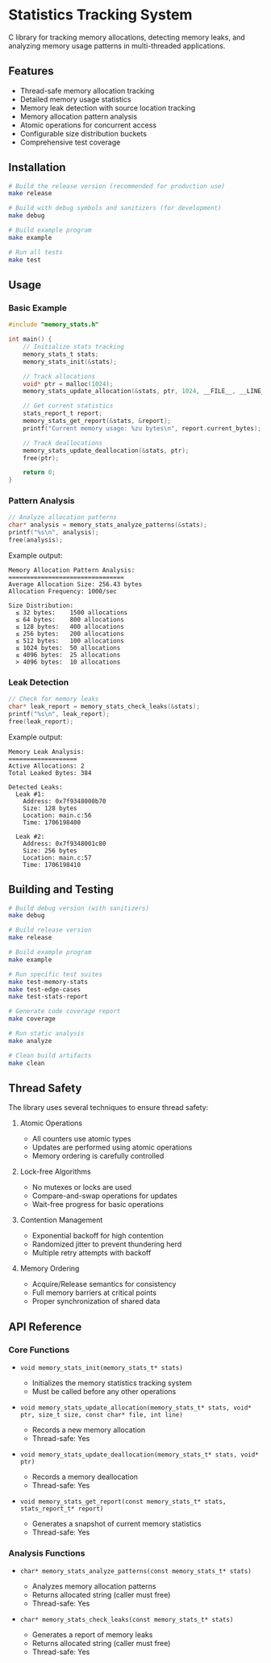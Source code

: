 # Statistics Tracking System

C library for tracking memory allocations, detecting memory leaks, and analyzing memory usage patterns in multi-threaded applications.

## Features

- Thread-safe memory allocation tracking
- Detailed memory usage statistics
- Memory leak detection with source location tracking
- Memory allocation pattern analysis
- Atomic operations for concurrent access
- Configurable size distribution buckets
- Comprehensive test coverage

## Installation

```bash
# Build the release version (recommended for production use)
make release

# Build with debug symbols and sanitizers (for development)
make debug

# Build example program
make example

# Run all tests
make test
```

## Usage

### Basic Example

```c
#include "memory_stats.h"

int main() {
    // Initialize stats tracking
    memory_stats_t stats;
    memory_stats_init(&stats);

    // Track allocations
    void* ptr = malloc(1024);
    memory_stats_update_allocation(&stats, ptr, 1024, __FILE__, __LINE__);

    // Get current statistics
    stats_report_t report;
    memory_stats_get_report(&stats, &report);
    printf("Current memory usage: %zu bytes\n", report.current_bytes);

    // Track deallocations
    memory_stats_update_deallocation(&stats, ptr);
    free(ptr);

    return 0;
}
```

### Pattern Analysis

```c
// Analyze allocation patterns
char* analysis = memory_stats_analyze_patterns(&stats);
printf("%s\n", analysis);
free(analysis);
```

Example output:
```
Memory Allocation Pattern Analysis:
================================
Average Allocation Size: 256.43 bytes
Allocation Frequency: 1000/sec

Size Distribution:
  ≤ 32 bytes:    1500 allocations
  ≤ 64 bytes:    800 allocations
  ≤ 128 bytes:   400 allocations
  ≤ 256 bytes:   200 allocations
  ≤ 512 bytes:   100 allocations
  ≤ 1024 bytes:  50 allocations
  ≤ 4096 bytes:  25 allocations
  > 4096 bytes:  10 allocations
```

### Leak Detection

```c
// Check for memory leaks
char* leak_report = memory_stats_check_leaks(&stats);
printf("%s\n", leak_report);
free(leak_report);
```

Example output:
```
Memory Leak Analysis:
===================
Active Allocations: 2
Total Leaked Bytes: 384

Detected Leaks:
  Leak #1:
    Address: 0x7f9348000b70
    Size: 128 bytes
    Location: main.c:56
    Time: 1706198400

  Leak #2:
    Address: 0x7f9348001c80
    Size: 256 bytes
    Location: main.c:57
    Time: 1706198410
```

## Building and Testing

```bash
# Build debug version (with sanitizers)
make debug

# Build release version
make release

# Build example program
make example

# Run specific test suites
make test-memory-stats
make test-edge-cases
make test-stats-report

# Generate code coverage report
make coverage

# Run static analysis
make analyze

# Clean build artifacts
make clean
```

## Thread Safety

The library uses several techniques to ensure thread safety:

1. Atomic Operations
   - All counters use atomic types
   - Updates are performed using atomic operations
   - Memory ordering is carefully controlled

2. Lock-free Algorithms
   - No mutexes or locks are used
   - Compare-and-swap operations for updates
   - Wait-free progress for basic operations

3. Contention Management
   - Exponential backoff for high contention
   - Randomized jitter to prevent thundering herd
   - Multiple retry attempts with backoff

4. Memory Ordering
   - Acquire/Release semantics for consistency
   - Full memory barriers at critical points
   - Proper synchronization of shared data

## API Reference

### Core Functions

- `void memory_stats_init(memory_stats_t* stats)`
  - Initializes the memory statistics tracking system
  - Must be called before any other operations

- `void memory_stats_update_allocation(memory_stats_t* stats, void* ptr, size_t size, const char* file, int line)`
  - Records a new memory allocation
  - Thread-safe: Yes

- `void memory_stats_update_deallocation(memory_stats_t* stats, void* ptr)`
  - Records a memory deallocation
  - Thread-safe: Yes

- `void memory_stats_get_report(const memory_stats_t* stats, stats_report_t* report)`
  - Generates a snapshot of current memory statistics
  - Thread-safe: Yes

### Analysis Functions

- `char* memory_stats_analyze_patterns(const memory_stats_t* stats)`
  - Analyzes memory allocation patterns
  - Returns allocated string (caller must free)
  - Thread-safe: Yes

- `char* memory_stats_check_leaks(const memory_stats_t* stats)`
  - Generates a report of memory leaks
  - Returns allocated string (caller must free)
  - Thread-safe: Yes
